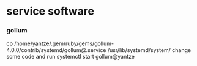 # service software

### gollum
cp /home/yantze/.gem/ruby/gems/gollum-4.0.0/contrib/systemd/gollum@.service /usr/lib/systemd/system/
change some code and run systemctl start gollum@yantze
